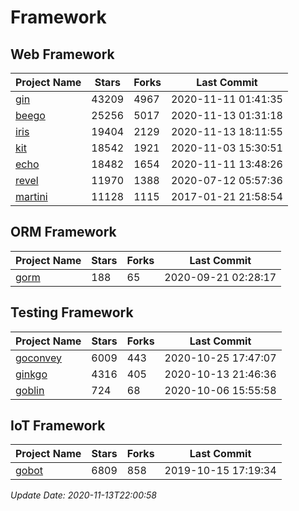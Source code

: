 # Framework

## Web Framework
| Project Name | Stars | Forks | Last Commit |
| ------------ | ----- | ----- | ----------- |
| [gin](https://github.com/gin-gonic/gin) | 43209 | 4967 | 2020-11-11 01:41:35 |
| [beego](https://github.com/astaxie/beego) | 25256 | 5017 | 2020-11-13 01:31:18 |
| [iris](https://github.com/kataras/iris) | 19404 | 2129 | 2020-11-13 18:11:55 |
| [kit](https://github.com/go-kit/kit) | 18542 | 1921 | 2020-11-03 15:30:51 |
| [echo](https://github.com/labstack/echo) | 18482 | 1654 | 2020-11-11 13:48:26 |
| [revel](https://github.com/revel/revel) | 11970 | 1388 | 2020-07-12 05:57:36 |
| [martini](https://github.com/go-martini/martini) | 11128 | 1115 | 2017-01-21 21:58:54 |

## ORM Framework
| Project Name | Stars | Forks | Last Commit |
| ------------ | ----- | ----- | ----------- |
| [gorm](https://github.com/jinzhu/gorm) | 188 | 65 | 2020-09-21 02:28:17 |

## Testing Framework
| Project Name | Stars | Forks | Last Commit |
| ------------ | ----- | ----- | ----------- |
| [goconvey](https://github.com/smartystreets/goconvey) | 6009 | 443 | 2020-10-25 17:47:07 |
| [ginkgo](https://github.com/onsi/ginkgo) | 4316 | 405 | 2020-10-13 21:46:36 |
| [goblin](https://github.com/franela/goblin) | 724 | 68 | 2020-10-06 15:55:58 |

## IoT Framework
| Project Name | Stars | Forks | Last Commit |
| ------------ | ----- | ----- | ----------- |
| [gobot](https://github.com/hybridgroup/gobot) | 6809 | 858 | 2019-10-15 17:19:34 |

*Update Date: 2020-11-13T22:00:58*